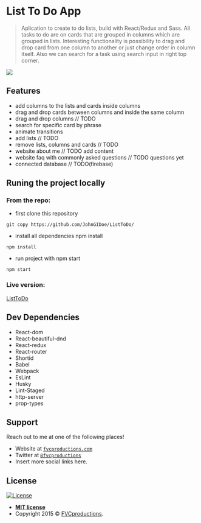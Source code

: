 # List To Do App

> Aplication to create to do lists, build with React/Redux and Sass. All tasks to do are on cards that are grouped in columns which are grouped in lists. Interesting functionality is possibility to drag and drop card from one column to another or just change order in column itself. Also we can search for a task using search input in right top corner.

<img src="https://i.postimg.cc/W11cWFbM/Zrzut-ekranu-z-2020-02-08-15-36-24.png">

## Features
- add columns to the lists and cards inside columns
- drag and drop cards between columns and inside the same column
- drag and drop columns // TODO
- search for specific card by phrase
- animate transitions
- add lists // TODO
- remove lists, columns and cards // TODO
- website about me // TODO add content
- website faq with commonly asked questions // TODO questions yet
- connected database // TODO(firebase)

## Runing the project locally
### From the repo:
- first clone this repository
```shell
git copy https://github.com/JohnGIDoe/ListToDo/
```
- install all dependencies npm install
``` shell 
npm install
```
- run project with npm start
```shell
npm start
```
### Live version:
<a href="https://glacial-sierra-63356.herokuapp.com/">ListToDo</a>

## Dev Dependencies
- React-dom
- React-beautiful-dnd
- React-redux
- React-router
- Shortid
- Babel
- Webpack
- EsLint
- Husky
- Lint-Staged
- http-server
- prop-types

## Support

Reach out to me at one of the following places!

- Website at <a href="http://fvcproductions.com" target="_blank">`fvcproductions.com`</a>
- Twitter at <a href="http://twitter.com/fvcproductions" target="_blank">`@fvcproductions`</a>
- Insert more social links here.


## License

[![License](http://img.shields.io/:license-mit-blue.svg?style=flat-square)](http://badges.mit-license.org)

- **[MIT license](http://opensource.org/licenses/mit-license.php)**
- Copyright 2015 © <a href="http://fvcproductions.com" target="_blank">FVCproductions</a>.
